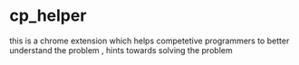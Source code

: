# cp_helper
this is a chrome extension which helps competetive programmers to better understand the problem , hints towards solving the problem
